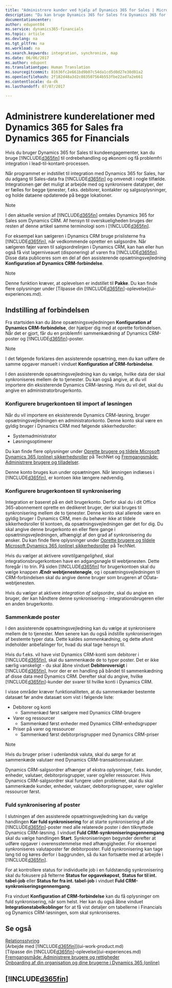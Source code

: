 ```yaml
---
title: "Administrere kunder ved hjælp af Dynamics 365 for Sales | Microsoft Docs"
description: "Du kan bruge Dynamics 365 for Sales fra Dynamics 365 for Financials til at tilknytte data og få gnidningsløs integration og synkronisering i lead-til-kontant-processen."
documentationcenter: 
author: edupont04
ms.service: dynamics365-financials
ms.topic: article
ms.devlang: na
ms.tgt_pltfrm: na
ms.workload: na
ms.search.keywords: integration, synchronize, map
ms.date: 06/06/2017
ms.author: edupont
ms.translationtype: Human Translation
ms.sourcegitcommit: 81636fc2e661bd9b07c54da1cd5d0d27e30d01a2
ms.openlocfilehash: 2f182d48a3d2c083507564b553fbe22ad7a2e661
ms.contentlocale: da-dk
ms.lasthandoff: 07/07/2017

---
```

# <a name="managing-your-customer-relationships-using-dynamics-365-for-sales-from-inside-dynamics-365-for-financials"></a>Administrere kunderelationer med Dynamics 365 for Sales fra Dynamics 365 for Financials
Hvis du bruger Dynamics 365 for Sales til kundeengagementer, kan du bruge [!INCLUDE[d365fin](includes/d365fin_md.md)] til ordrebehandling og økonomi og få problemfri integration i lead-til-kontant-processen.

Når programmet er indstillet til integration med Dynamics 365 for Sales, har du adgang til Sales-data fra [!INCLUDE[d365fin](includes/d365fin_md.md)] og omvendt i nogle tilfælde. Integrationen gør det muligt at arbejde med og synkronisere datatyper, der er fælles for begge tjenester, f.eks. debitorer, kontakter og salgsoplysninger, og holde dataene opdaterede på begge lokationer.  

> [!NOTE]  
>   I den aktuelle version af [!INCLUDE[d365fin](includes/d365fin_md.md)] omtales Dynamics 365 for Sales som Dynamics CRM. Af hensyn til overskueligheden bruges der resten af denne artikel samme terminologi som i [!INCLUDE[d365fin](includes/d365fin_md.md)].  

For eksempel kan sælgeren i Dynamics CRM bruge prislisterne fra [!INCLUDE[d365fin](includes/d365fin_md.md)], når vedkommende opretter en salgsordre. Når sælgeren føjer varen til salgsordrelinjen i Dynamics CRM, kan han eller hun også få vist lagerniveauet (disponering) af varen fra [!INCLUDE[d365fin](includes/d365fin_md.md)]. Disse data publiceres som en del af den assisterende opsætningsvejledning **Konfiguration af Dynamics CRM-forbindelse**.  

> [!NOTE]  
>   Denne funktion kræver, at oplevelsen er indstillet til **Pakke**. Du kan finde flere oplysninger under [Tilpasse din [!INCLUDE[d365fin](includes/d365fin_md.md)]-oplevelse](ui-experiences.md).  

## <a name="setting-up-the-connection"></a>Indstilling af forbindelsen
Fra startsiden kan du åbne opsætningsvejledningen **Konfiguration af Dynamics CRM-forbindelse**, der hjælper dig med at oprette forbindelsen. Når det er gjort, får du en problemfri sammenkædning af Dynamics CRM-poster og [!INCLUDE[d365fin](includes/d365fin_md.md)]-poster.  

> [!NOTE]  
>   I det følgende forklares den assisterende opsætning, men du kan udføre de samme opgaver manuelt i vinduet **Konfiguration af CRM-forbindelse**.

I den assisterende opsætningsvejledning kan du vælge, hvilke data der skal synkroniseres mellem de to tjenester. Du kan også angive, at du vil importere din eksisterende Dynamics CRM-løsning. Hvis du vil det, skal du angive en administratorbrugerkonto.

### <a name="setting-up-the-user-account-for-importing-the-solution"></a>Konfigurere brugerkontoen til import af løsningen
Når du vil importere en eksisterende Dynamics CRM-løsning, bruger opsætningsvejledningen en administratorkonto. Denne konto skal være en gyldig bruger i Dynamics CRM med følgende sikkerhedsroller:

* Systemadministrator  
* Løsningsoptimerer  

Du kan finde flere oplysninger under [Oprette brugere og tildele Microsoft Dynamics 365 (online) sikkerhedsroller](https://technet.microsoft.com/library/jj191623.aspx) på TechNet og [Fremgangsmåde: Administrere brugere og tilladelser](ui-how-users-permissions.md).  

Denne konto bruges kun under opsætningen. Når løsningen indlæses i [!INCLUDE[d365fin](includes/d365fin_md.md)], er kontoen ikke længere nødvendig.

### <a name="setting-up-the-user-account-for-synchronization"></a>Konfigurere brugerkontoen til synkronisering
Integration er baseret på en delt brugerkonto. Derfor skal du i dit Office 365-abonnement oprette en dedikeret bruger, der skal bruges til synkronisering mellem de to tjenester. Denne konto skal allerede være en gyldig bruger i Dynamics CRM, men du behøver ikke at tildele sikkerhedsroller til kontoen, da opsætningsvejledningen gør det for dig. Du skal angive denne brugerkonto en eller flere gange i opsætningsvejledningen, afhængigt af den grad af synkronisering du ønsker. Du kan finde flere oplysninger under [Oprette brugere og tildele Microsoft Dynamics 365 (online) sikkerhedsroller](https://technet.microsoft.com/library/jj191623.aspx) på TechNet.

Hvis du vælger at aktivere *varetilgængelighed*, skal integrationsbrugerkontoen have en adgangsnøgle til webtjenesten. Dette foregår i to trin. På siden [!INCLUDE[d365fin](includes/d365fin_md.md)] for brugerkontoen skal du vælge knappen **Ændr webtjenestenøgle**, og i opsætningsvejledningen til CRM-forbindelsen skal du angive denne bruger som brugeren af OData-webtjenesten.

Hvis du vælger at aktivere *integration af salgsordre*, skal du angive en bruger, der kan håndtere denne synkronisering - integrationsbrugeren eller en anden brugerkonto.

### <a name="coupling-records"></a>Sammenkæde poster
I den assisterende opsætningsvejledning kan du vælge at synkronisere mellem de to tjenester. Men senere kan du også indstille synkroniseringen af bestemte typer data. Dette kaldes *sammenkædning*, og dette afsnit indeholder anbefalinger for, hvad du skal tage hensyn til.

Hvis du f.eks. vil have vist Dynamics CRM-konti som debitorer i [!INCLUDE[d365fin](includes/d365fin_md.md)], skal du sammenkæde de to typer poster. Det er ikke særlig vanskeligt - du skal åbne vinduet **Debitoroversigt** i [!INCLUDE[d365fin](includes/d365fin_md.md)], hvor der er en handling på båndet til sammenkædning af disse data med Dynamics CRM. Derefter skal du angive, hvilke [!INCLUDE[d365fin](includes/d365fin_md.md)]-kunder der svarer til hvilke konti i Dynamics CRM.

I visse områder kræver funktionaliteten, at du sammenkæder bestemte datasæt før andre datasæt som vist i følgende liste:

* Debitorer og konti  
  * Sammenkæd først sælgere med Dynamics CRM-brugere  
* Varer og ressourcer  
  * Sammenkæd først enheder med Dynamics CRM-enhedsgrupper  
* Priser på varer og ressourcer  
  * Sammenkæd først debitorprisgrupper med Dynamics CRM-priser  

> [!NOTE]  
>   Hvis du bruger priser i udenlandsk valuta, skal du sørge for at sammenkæde valutaer med Dynamics CRM-transaktionsvalutaer.

Dynamics CRM-salgsordrer afhænger af ekstra oplysninger, f.eks. kunder, enheder, valutaer, debitorprisgrupper, varer og/eller ressourcer. Hvis Dynamics CRM-salgsordrer skal fungere uden problemer, skal du skal sammenkæde kunder, enheder, valutaer, debitorprisgrupper, varer og/eller ressourcer først.

### <a name="synchronizing-records-fully"></a>Fuld synkronisering af poster
I slutningen af den assisterede opsætningsvejledning kan du vælge handlingen **Kør fuld synkronisering** for at starte synkronisering af alle [!INCLUDE[d365fin](includes/d365fin_md.md)]-poster med alle relaterede poster i den tilknyttede Dynamics CRM-løsning. I vinduet **Fuld CRM-synkroniseringsgennemgang** skal du vælge handlingen **Start**. Synkroniseringen begynder derefter at udføre opgaver i overensstemmelse med afhængigheder. For eksempel synkroniseres valutaposter før debitorposter. Fuld synkronisering kan tage lang tid og køres derfor i baggrunden, så du kan fortsætte med at arbejde i [!INCLUDE[d365fin](includes/d365fin_md.md)].

For at kontrollere status for individuelle job i en fuldstændig synkronisering skal du fokusere på felterne **Status for opgavekøpost**, **Status for til int. tabel-job** eller **Status for fra int. tabel-job** i vinduet **Fuld CRM-synkroniseringsgennemgang**.

Fra vinduet **Konfiguration af CRM-forbindelse** kan du få oplysninger om fuld synkronisering, når som helst. Her kan du også åbne vinduet **Integrationstabelkoblinger** for at få vist detaljer om tabellerne i Financials og Dynamics CRM-løsningen, som skal synkroniseres.

## <a name="see-also"></a>Se også
[Relationsstyring](marketing-relationship-management.md)  
[Arbejde med [!INCLUDE[d365fin](includes/d365fin_md.md)]](ui-work-product.md)  
[Tilpasse din [!INCLUDE[d365fin](includes/d365fin_md.md)]-oplevelse](ui-experiences.md)  
[Fremgangsmåde: Administrere brugere og rettigheder](ui-how-users-permissions.md)    
[Onboarding af din organisation og dine brugerne i Dynamics 365 (online)](https://www.microsoft.com/en-US/Dynamics/crm-customer-center/onboard-your-organization-and-users-to-dynamics-365-online.aspx)  

## [!INCLUDE[d365fin](includes/free_trial_md.md)]
